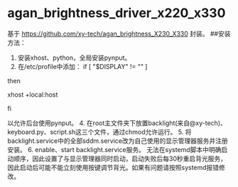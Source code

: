 # agan_brightness_driver_x220_x330
基于 https://github.com/xy-tech/agan_brightness_X230_X330 封装。
##安装方法：
1. 安装xhost、python，全局安装pynput。
2. 在/etc/profile中添加：
if [ "$DISPLAY" != "" ]

then

 xhost +local:host

fi

以允许后台使用pynput。
4. 在root主文件夹下放置backlight(来自@xy-tech)、keyboard.py、script.sh这三个文件，通过chmod允许运行。
5. 将backlight.service中的全部sddm.service改为自己使用的显示管理器服务并注册安装。
6. enable、start backlight.service服务。
无法在systemd脚本中明确启动顺序，因此设置了与显示管理器同时启动，启动失败后每30秒重启背光服务，因此启动后可能不能立刻使用按键调节背光。如果有问题请按照systemd报错修改。
